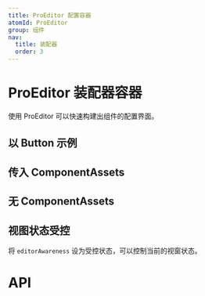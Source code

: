 ```yaml
---
title: ProEditor 配置容器
atomId: ProEditor
group: 组件
nav:
  title: 装配器
  order: 3
---
```


# ProEditor 装配器容器

使用 ProEditor 可以快速构建出组件的配置界面。

## 以 Button 示例

<code src='./demos/buttonAssets.tsx' ></code>

## 传入 ComponentAssets

<code src='./demos/defaultAssets.tsx' ></code>

## 无 ComponentAssets

<code src='./demos/empty.tsx' ></code>

## 视图状态受控

将 `editorAwareness` 设为受控状态，可以控制当前的视窗状态。

<code src="./demos/controlledPresence.tsx" ></code>

# API

<API id="ProEditor"></API>

